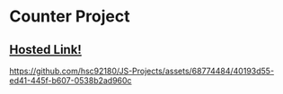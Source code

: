 # Counter Project

## [Hosted Link!](https://hsc92180.github.io/JS-Projects/Counter/)

https://github.com/hsc92180/JS-Projects/assets/68774484/40193d55-ed41-445f-b607-0538b2ad960c
